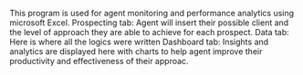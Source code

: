 This program is used for agent monitoring and performance analytics using microsoft Excel. 
Prospecting tab: Agent will insert their possible client and the level of approach they are able to achieve for each prospect.
Data tab: Here is where all the logics were written
Dashboard tab: Insights and analytics are displayed here with charts to help agent improve their productivity and effectiveness of their approac.
